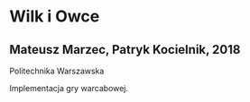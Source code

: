 # Wilk i Owce

## Mateusz Marzec, Patryk Kocielnik, 2018

Politechnika Warszawska

Implementacja gry warcabowej.
